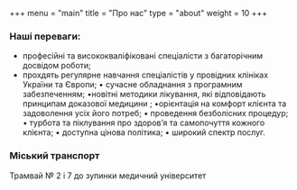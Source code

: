+++
menu = "main"
title = "Про нас"
type = "about"
weight = 10
+++

###	Hаші переваги:
- професійні та висококваліфіковані спеціалісти з багаторічним досвідом роботи;
- прохдять регулярне навчання спеціалістів у провідних клініках України та Європи;
•	сучасне обладнання з програмним забезпеченням; 
•новітні методики лікування, які відповідають принципам доказової медицини ;
•орієнтація на комфорт клієнта та задоволення усіх його потреб;
•	проведення безболісних процедур;
•	турбота та піклування про здоров’я та самопочуття кожного клієнта;
•	доступна цінова політика;
•	широкий спектр послуг.

### Міський транспорт

Трамвай № 2 і 7 до зупинки медичний університет

